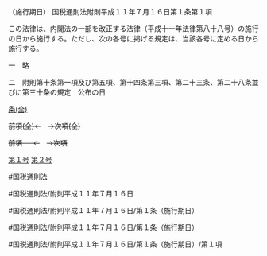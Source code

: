 （施行期日）
国税通則法附則平成１１年７月１６日第１条第１項

この法律は、内閣法の一部を改正する法律（平成十一年法律第八十八号）の施行の日から施行する。ただし、次の各号に掲げる規定は、当該各号に定める日から施行する。

一　略

二　附則第十条第一項及び第五項、第十四条第三項、第二十三条、第二十八条並びに第三十条の規定　公布の日

[条(全)](国税通則法＿＿＿＿附則平成１１年７月１６日第１条_.md)

~~前項(全)←~~　~~→次項(全)~~

~~前項 　 ←~~　~~→次項~~

[第１号](国税通則法＿＿＿＿附則平成１１年７月１６日第１条第１項第１号.md)  [第２号](国税通則法＿＿＿＿附則平成１１年７月１６日第１条第１項第２号.md)  

#国税通則法

#国税通則法/附則平成１１年７月１６日

#国税通則法/附則平成１１年７月１６日/第１条（施行期日）

#国税通則法/附則平成１１年７月１６日/第１条（施行期日）

#国税通則法/附則平成１１年７月１６日/第１条（施行期日）/第１項

